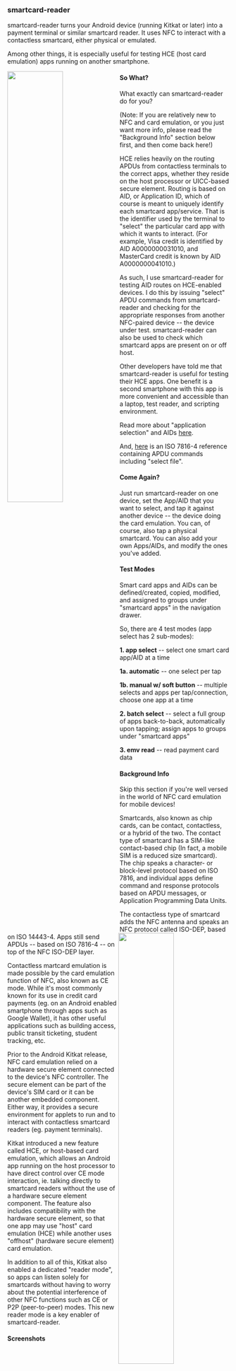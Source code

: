### smartcard-reader

smartcard-reader turns your Android device (running Kitkat or later) into a
payment terminal or similar smartcard reader. It uses NFC to interact with a
contactless smartcard, either physical or emulated.

Among other things, it is especially useful for testing HCE (host card emulation)
apps running on another smartphone.

<img align="left" width="50%" src="/docs/tn_screen_nav_drawer.png">
<img align="right" width="50%" src="/docs/tn_screen_app_select.png">


#### So What?

What exactly can smartcard-reader do for you?

(Note: If you are relatively new to NFC and card emulation, or you just want more
info, please read the "Background Info" section below first, and then come back
here!)

HCE relies heavily on the routing APDUs from contactless terminals to the correct
apps, whether they reside on the host processor or UICC-based secure element.
Routing is based on AID, or Application ID, which of course is meant to uniquely
identify each smartcard app/service. That is the identifier used by the terminal
to "select" the particular card app with which it wants to interact. (For example,
Visa credit is identified by AID A0000000031010, and MasterCard credit is known by
AID A0000000041010.)

As such, I use smartcard-reader for testing AID routes on HCE-enabled devices. I
do this by issuing "select" APDU commands from smartcard-reader and checking for
the appropriate responses from another NFC-paired device -- the device under test.
smartcard-reader can also be used to check which smartcard apps are present on
or off host.

Other developers have told me that smartcard-reader is useful for testing their
HCE apps. One benefit is a second smartphone with this app is more convenient and
accessible than a laptop, test reader, and scripting environment.

Read more about "application selection" and AIDs [here](http://en.wikipedia.org/wiki/EMV#Application_selection).

And, [here](http://www.cardwerk.com/smartcards/smartcard_standard_ISO7816-4.aspx)
is an ISO 7816-4 reference containing APDU commands including "select file".

#### Come Again?

Just run smartcard-reader on one device, set the App/AID that you want to select,
and tap it against another device -- the device doing the card emulation. You can,
of course, also tap a physical smartcard. You can also add your own Apps/AIDs, and
modify the ones you've added.

#### Test Modes

Smart card apps and AIDs can be defined/created, copied, modified, and assigned to
groups under "smartcard apps" in the navigation drawer.

So, there are 4 test modes (app select has 2 sub-modes): 

**1. app select** -- select one smart card app/AID at a time

   **1a. automatic** -- one select per tap

   **1b. manual w/ soft button** -- multiple selects and apps per tap/connection,
	   choose one app at a time

**2. batch select** -- select a full group of apps back-to-back, automatically upon
   tapping; assign apps to groups under "smartcard apps"

**3. emv read** -- read payment card data

#### Background Info

Skip this section if you're well versed in the world of NFC card emulation for
mobile devices!

Smartcards, also known as chip cards, can be contact, contactless, or a hybrid
of the two. The contact type of smartcard has a SIM-like contact-based chip (In
fact, a mobile SIM is a reduced size smartcard). The chip speaks a character- or
block-level protocol based on ISO 7816, and individual apps define command and
response protocols based on APDU messages, or Application Programming Data Units.

The contactless type of smartcard adds the NFC antenna and speaks an NFC protocol
called ISO-DEP, based on ISO 14443-4. Apps still send APDUs -- based on ISO 7816-4
-- on top of the NFC ISO-DEP layer.

Contactless martcard emulation is made possible by the card emulation function of
NFC, also known as CE mode. While it's most commonly known for its use in credit
card payments (eg. on an Android enabled smartphone through apps such as Google
Wallet), it has other useful applications such as building access, public transit
ticketing, student tracking, etc.

Prior to the Android Kitkat release, NFC card emulation relied on a hardware
secure element connected to the device's NFC controller. The secure element can be
part of the device's SIM card or it can be another embedded component. Either way,
it provides a secure environment for applets to run and to interact with
contactless smartcard readers (eg. payment terminals).

Kitkat introduced a new feature called HCE, or host-based card emulation, which
allows an Android app running on the host processor to have direct control over
CE mode interaction, ie. talking directly to smartcard readers without the use of
a hardware secure element component. The feature also includes compatibility with
the hardware secure element, so that one app may use "host" card emulation (HCE)
while another uses "offhost" (hardware secure element) card emulation.

In addition to all of this, Kitkat also enabled a dedicated "reader mode", so apps
can listen solely for smartcards without having to worry about the potential
interference of other NFC functions such as CE or P2P (peer-to-peer) modes. This
new reader mode is a key enabler of smartcard-reader.

#### Screenshots

<img align="left" width="50%" src="/docs/tn_screen_nav_drawer.png">
<img align="right" width="50%" src="/docs/tn_screen_app_select.png">

<img align="left" width="50%" src="/docs/tn_screen_batch_select_intro.png">
<img align="right" width="50%" src="/docs/tn_screen_batch_select.png">

<img align="left" width="50%" src="/docs/tn_screen_emv_read.png">
<img align="right" width="50%" src="/docs/tn_screen_manual_select.png">

<img align="left" width="50%" src="/docs/tn_screen_parsed_msg.png">
<img align="right" width="50%" src="/docs/tn_screen_share_gmail.png">

<img align="left" width="50%" src="/docs/tn_screen_apps_list.png">
<img align="right" width="50%" src="/docs/tn_screen_new_app.png">

<img align="left" width="50%" src="/docs/tn_screen_app_view.png">
<img align="right" width="50%" src="/docs/tn_screen_settings.png">

